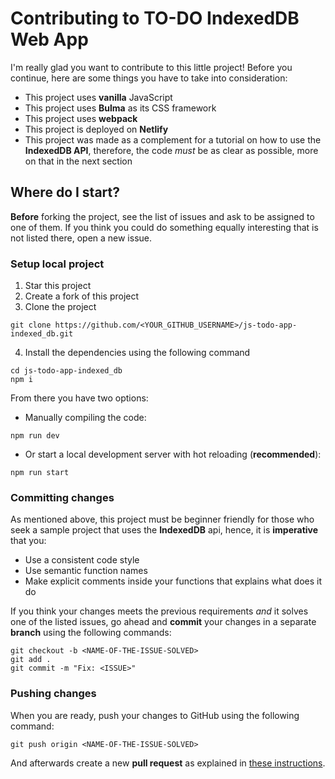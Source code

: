 # Contributing to TO-DO IndexedDB Web App

I'm really glad you want to contribute to this little project! Before you continue, here are some things you have to take into consideration:

- This project uses **vanilla** JavaScript
- This project uses **Bulma** as its CSS framework
- This project uses **webpack**
- This project is deployed on **Netlify**
- This project was made as a complement for a tutorial on how to use the **IndexedDB API**, therefore, the code *must* be as clear as possible, more on that in the next section

## Where do I start?

**Before** forking the project, see the list of issues and ask to be assigned to one of them. If you think you could do something equally interesting that is not listed there,
open a new issue.

### Setup local project

1. Star this project
2. Create a fork of this project
3. Clone the project
```
git clone https://github.com/<YOUR_GITHUB_USERNAME>/js-todo-app-indexed_db.git
```
4. Install the dependencies using the following command
```
cd js-todo-app-indexed_db
npm i
```

From there you have two options:

- Manually compiling the code:
```
npm run dev
```

- Or start a local development server with hot reloading (**recommended**):
```
npm run start
```

### Committing changes

As mentioned above, this project must be beginner friendly for those who seek a sample project that uses the **IndexedDB** api, hence, it is **imperative** that you:

- Use a consistent code style
- Use semantic function names
- Make explicit comments inside your functions that explains what does it do

If you think your changes meets the previous requirements *and* it solves one of the listed issues, go ahead and **commit** your changes in a separate **branch** using the
following commands:

```
git checkout -b <NAME-OF-THE-ISSUE-SOLVED>
git add .
git commit -m "Fix: <ISSUE>"
```

### Pushing changes

When you are ready, push your changes to GitHub using the following command:

```
git push origin <NAME-OF-THE-ISSUE-SOLVED>
```

And afterwards create a new **pull request** as explained in [these instructions](https://docs.github.com/en/free-pro-team@latest/github/collaborating-with-issues-and-pull-requests/creating-a-pull-request-from-a-fork).

